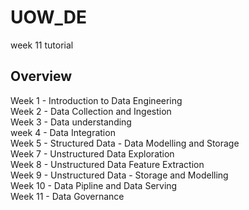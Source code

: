 # UOW_DE
week 11 tutorial
## Overview

Week 1 - Introduction to Data Engineering <br>
Week 2 - Data Collection and Ingestion <br>
Week 3 - Data understanding <br>
week 4 - Data Integration <br>
Week 5 - Structured Data - Data Modelling and Storage <br>
Week 7 - Unstructured Data Exploration <br>
Week 8 - Unstructured Data Feature Extraction <br>
Week 9 - Unstructured Data - Storage and Modelling <br>
Week 10 - Data Pipline and Data Serving <br>
Week 11 - Data Governance <br>



